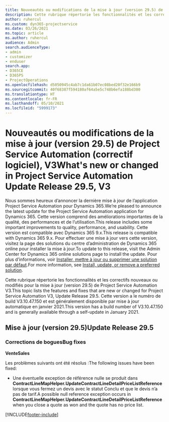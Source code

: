 ```yaml
---
title: Nouveautés ou modifications de la mise à jour (version 29.5) de Project Service Automation (correctif logiciel), V3
description: Cette rubrique répertorie les fonctionnalités et les correctifs disponibles pour la mise à jour (version 29.5), correctif logiciel, V3 de Project Service Automation.
author: ruhercul
ms.custom: dyn365-projectservice
ms.date: 03/26/2021
ms.topic: article
ms.author: ruhercul
audience: Admin
search.audienceType:
- admin
- customizer
- enduser
search.app:
- D365CE
- D365PS
- ProjectOperations
ms.openlocfilehash: d5050945c4ab7c1da61b07ec08bed20f32e166b9
ms.sourcegitcommit: 40f68387f594180af64a5e5c748b6efa188bd300
ms.translationtype: HT
ms.contentlocale: fr-FR
ms.lasthandoff: 05/10/2021
ms.locfileid: "5999173"
---
```

# <a name="whats-new-or-changed-in-project-service-automation-update-release-295-v3"></a><span data-ttu-id="7dcb3-103">Nouveautés ou modifications de la mise à jour (version 29.5) de Project Service Automation (correctif logiciel), V3</span><span class="sxs-lookup"><span data-stu-id="7dcb3-103">What's new or changed in Project Service Automation Update Release 29.5, V3</span></span>

<span data-ttu-id="7dcb3-104">Nous sommes heureux d’annoncer la dernière mise à jour de l’application Project Service Automation pour Dynamics 365.</span><span class="sxs-lookup"><span data-stu-id="7dcb3-104">We’re pleased to announce the latest update for the Project Service Automation application for Dynamics 365.</span></span> <span data-ttu-id="7dcb3-105">Cette version comprend des améliorations importantes de la qualité, des performances et de l’utilisation.</span><span class="sxs-lookup"><span data-stu-id="7dcb3-105">This release includes some important improvements to quality, performance, and usability.</span></span> <span data-ttu-id="7dcb3-106">Cette version est compatible avec Dynamics 365 9.x.</span><span class="sxs-lookup"><span data-stu-id="7dcb3-106">This release is compatible with Dynamics 365 9.x.</span></span> <span data-ttu-id="7dcb3-107">Pour effectuer une mise à jour vers cette version, visitez la page des solutions du centre d’administration de Dynamics 365 online pour installer la mise à jour.</span><span class="sxs-lookup"><span data-stu-id="7dcb3-107">To update to this release, visit the Admin Center for Dynamics 365 online solutions page to install the update.</span></span> <span data-ttu-id="7dcb3-108">Pour plus d’informations, voir [Installer, mettre à jour ou supprimer une solution par défaut](/power-platform/admin/install-remove-preferred-solution.md).</span><span class="sxs-lookup"><span data-stu-id="7dcb3-108">For more information, see [Install, update, or remove a preferred solution](/power-platform/admin/install-remove-preferred-solution.md).</span></span>

<span data-ttu-id="7dcb3-109">Cette rubrique répertorie les fonctionnalités et les correctifs nouveaux ou modifiés pour la mise à jour (version 29.5) de Project Service Automation V3.</span><span class="sxs-lookup"><span data-stu-id="7dcb3-109">This topic lists the features and fixes that are new or changed for Project Service Automation V3, Update Release 29.5.</span></span> <span data-ttu-id="7dcb3-110">Cette version a le numéro de build V3.10.47.150 et est généralement disponible par mise à jour automatique en janvier 2021.</span><span class="sxs-lookup"><span data-stu-id="7dcb3-110">This version has a build number of V3.10.47.150 and is generally available through a self-update in January 2021.</span></span>

## <a name="update-release-295"></a><span data-ttu-id="7dcb3-111">Mise à jour (version 29.5)</span><span class="sxs-lookup"><span data-stu-id="7dcb3-111">Update Release 29.5</span></span>

### <a name="bug-fixes"></a><span data-ttu-id="7dcb3-112">Corrections de bogues</span><span class="sxs-lookup"><span data-stu-id="7dcb3-112">Bug fixes</span></span>


<span data-ttu-id="7dcb3-113">**Vente**</span><span class="sxs-lookup"><span data-stu-id="7dcb3-113">**Sales**</span></span>

<span data-ttu-id="7dcb3-114">Les problèmes suivants ont été résolus :</span><span class="sxs-lookup"><span data-stu-id="7dcb3-114">The following issues have been fixed:</span></span>

- <span data-ttu-id="7dcb3-115">Une éventuelle exception de référence nulle se produit dans **ContractLineMapHelper.UpdateContractLineDetailPriceListReference** lorsque vous fermez un devis avec le statut Conclu et que le devis n’a pas de tarif.</span><span class="sxs-lookup"><span data-stu-id="7dcb3-115">A possible null reference exception occurs in **ContractLineMapHelper.UpdateContractLineDetailPriceListReference** when you close a quote as won and the quote has no price list.</span></span>


[!INCLUDE[footer-include](../includes/footer-banner.md)]
